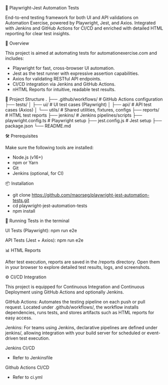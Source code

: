 📸 Playwright-Jest Automation Tests

End-to-end testing framework for both UI and API validations on Automation Exercise, powered by Playwright, Jest, and Axios. Integrated with Jenkins and GitHub Actions for CI/CD and enriched with detailed HTML reporting for clear test insights.

🚀 Overview

This project is aimed at automating tests for automationexercise.com and includes:
- Playwright for fast, cross-browser UI automation.
- Jest as the test runner with expressive assertion capabilities.
- Axios for validating RESTful API endpoints.
- CI/CD integration via Jenkins and GitHub Actions.
- nHTML Reports for intuitive, readable test results.

🧱 Project Structure
.
├── .github/workflows/       # GitHub Actions configuration
├── tests/
│   ├── ui/                  # UI test cases (Playwright)
│   ├── api/                 # API test cases (Axios)
│   └── utils/               # Shared utilities, fixtures, configs
├── reports/                 # HTML test reports
├── jenkins/                 # Jenkins pipelines/scripts
├── playwright.config.ts     # Playwright setup
├── jest.config.js           # Jest setup
├── package.json
└── README.md

🛠️ Prerequisites

Make sure the following tools are installed:
- Node.js (v16+)
- npm or Yarn
- Git
- Jenkins (optional, for CI)

📦 Installation

- git clone https://github.com/maorseg/playwright-jest-automation-tests.git
- cd playwright-jest-automation-tests
- npm install

🧪 Running Tests in the terminal

UI Tests (Playwright):
npm run e2e

API Tests (Jest + Axios):
npm run e2e

📊 HTML Reports

After test execution, reports are saved in the /reports directory. Open them in your browser to explore detailed test results, logs, and screenshots.

⚙️ CI/CD Integration

This project is equipped for Continuous Integration and Continuous Deployment using GitHub Actions and optionally Jenkins.

GitHub Actions: Automates the testing pipeline on each push or pull request. Located under .github/workflows/, the workflow installs dependencies, runs tests, and stores artifacts such as HTML reports for easy access.

Jenkins: For teams using Jenkins, declarative pipelines are defined under jenkins/, allowing integration with your build server for scheduled or event-driven test execution.

Jenkins CI/CD
 
 - Refer to Jenkinsfile

Github Actions CI/CD
 
 - Refer to ci.yml